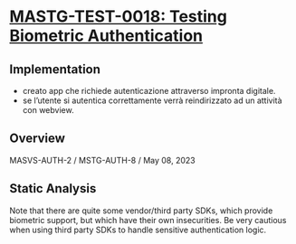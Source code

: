 # [MASTG-TEST-0018: Testing Biometric Authentication](https://mas.owasp.org/MASTG/tests/android/MASVS-AUTH/MASTG-TEST-0018/)

## Implementation
- creato app che richiede autenticazione attraverso impronta digitale.
- se l’utente si autentica correttamente verrà reindirizzato ad un attività con webview.

## Overview
MASVS-AUTH-2 / MSTG-AUTH-8 / May 08, 2023
## Static Analysis
Note that there are quite some vendor/third party SDKs, which provide biometric support, but which have their own insecurities. Be very cautious when using third party SDKs to handle sensitive authentication logic.

